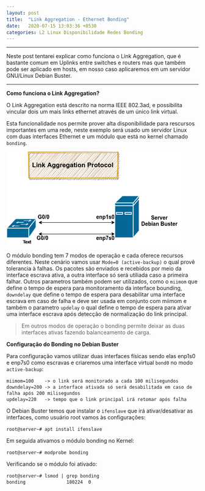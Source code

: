 ```yaml
---
layout: post
title:  "Link Aggregation - Ethernet Bonding"
date:   2020-07-15 13:03:36 +0530
categories: L2 Linux Disponibilidade Redes Bonding
---
```


---
 Neste post tentarei explicar como funciona o Link Aggregation, que é bastante comum em Uplinks entre switches e routers mas que também pode ser aplicado em hosts, em nosso caso aplicaremos em um servidor GNU/Linux Debian Buster. 

---


**Como funciona o Link Aggregation?**

O Link Aggregation está descrito na norma IEEE 802.3ad, e possibilita vincular dois um mais links ethernet através de um único link virtual. 

Esta funcionalidade nos permite prover alta disponibilidade para rescursos importantes em uma rede, neste exemplo será usado um servidor Linux com duas interfaces Ethernet e um módulo que está no kernel chamado `bonding`. 

![lag](https://raw.githubusercontent.com/keilon-araujo/teste/master/lag.png)

O módulo bonding tem 7 modos de operação e cada oferece recursos diferentes. Neste cenário vamos usar `Mode=0 (active-backup)` o qual provê tolerancia à falhas. Os pacotes são enviados e recebidos por meio da interface escrava ativa, a outra interface só será utiliada caso a primeira falhar. Outros parametros também podem ser utilizados, como o `miimom` que define o tempo de espera para monitoramento da interface bounding, `downdelay` que define o tempo de espera para desabilitar uma interface escrava em caso de falha e deve ser usada em conjunto com miimom e também o parametro `updelay` o qual define o tempo de espera para ativar uma interface escrava após detecção de normalização do link principal.

>Em outros modos de operação o bonding permite deixar as duas interfaces ativas fazendo balanceamento de carga.


**Configuração do Bonding no Debian Buster**

Para configuração vamos utilizar duas interfaces físicas sendo elas enp1s0 e enp7s0 como escravas e criaremos uma interface virtual `bond0` no modo `active-backup`:
```shell
miimom=100    -> o link será monitorado a cada 100 milisegundos
downdelay=200 -> a interface ativada só será desabilitada em caso de falha após 200 milisegundos
updelay=220   -> tempo que o link principal irá retomar após falha
```

O Debian Buster temos que instalar o `ifenslave` que irá ativar/desativar as interfaces, como usuário root vamos às configurações:

~~~shell
root@server~# apt install ifenslave
~~~

Em seguida ativamos o módulo bonding no Kernel:

~~~shell
root@server~# modprobe bonding
~~~

Verificando se o módulo foi ativado:

~~~shell
root@server~# lsmod | grep bonding
bonding               180224  0
~~~


